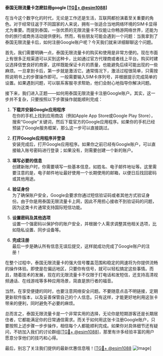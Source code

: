 **泰国无限流量卡怎麽註冊google [[TG💪+ @esim1088](https://t.me/s/esim1088)]**

在当今这个数字化的时代，无论是工作还是生活，互联网都扮演着至关重要的角色。对于经常往返于不同国家的人来说，拥有一张适合当地网络环境的SIM卡显得尤为重要。而提到泰国，一张优质的无限流量卡不仅能让你畅游网络世界，还能为你的旅行或商务活动提供便利。然而，有些朋友可能会遇到一个问题：当我拿到了泰国无限流量卡后，如何注册Google账户呢？今天我们就来详细聊聊这个问题。

首先，我们需要明确一点，泰国无限流量卡的购买和使用是非常方便的。现在市面上有很多正规渠道可以买到这种卡，比如通过官方代理商或者线上平台。购买时建议选择信誉良好的商家，这样既能保证卡片的质量，也能避免后续可能出现的一些麻烦。一旦拿到卡后，第一步就是激活它。通常情况下，激活过程很简单，只需按照说明书上的步骤操作即可。一般需要输入SIM卡序列号，并根据提示完成简单的设置。如果遇到问题，可以联系客服寻求帮助，他们会耐心地指导你解决问题。

接下来，我们进入正题——如何用泰国无限流量卡注册Google账户。其实，这一步并不复杂，只要按照以下步骤操作就能顺利完成：

1. **下载并安装Google应用程序**  
   在你的手机上找到应用商店（例如Apple App Store或Google Play Store），搜索“Google”关键词，然后下载官方的Google应用程序。如果你的手机已经预装了Google服务框架，那么这一步可以直接跳过。

2. **打开Google应用程序并登录**  
   安装完成后，打开Google应用程序。如果你之前已经有Google账户，可以直接输入账号密码进行登录；如果没有，则需要创建一个新的账户。

3. **填写必要的信息**  
   创建新账户时，你需要填写一些基本信息，如姓名、电子邮件地址等。这里需要注意的是，电子邮件地址最好使用一个长期使用的邮箱，以便日后找回密码或其他用途。

4. **验证身份**  
   为了确保账户安全，Google会要求你通过短信验证码或者其他方式验证身份。由于你是用泰国无限流量卡上网，因此不用担心接收不到验证码的问题，因为这类卡片通常支持国际短信功能。

5. **设置密码及其他选项**  
   设置一个强密码以保护你的账户安全，并根据个人需求调整其他相关选项，比如隐私设置、同步设备等。

6. **完成注册**  
   最后一步是确认所有信息无误后提交，这样就成功完成了Google账户的注册！

在整个过程中，泰国无限流量卡的强大信号覆盖范围和稳定的网速将为你提供流畅的操作体验。即使是在偏远地区，只要你有信号，就可以轻松搞定这些事情。而且，随着技术的发展，现在的无限流量卡不仅限于打电话和发短信，还支持高清视频通话、在线游戏等多种应用场景，简直是旅行者的福音。

当然，在享受便捷的同时，也要注意网络安全问题。不要随意点击不明链接，定期更新软件版本，以及妥善保管自己的个人信息。只有这样，才能更好地利用这张卡带来的便利，同时避免不必要的麻烦。

总而言之，泰国无限流量卡是一个非常实用的选择，无论你是短期游客还是长期居住者，它都能满足你的日常通信需求。而关于如何用这张卡注册Google账户，只要按照上述步骤一步步操作，相信每个人都能顺利完成。如果你对具体细节还有疑问，不妨加入我们的讨论群组[[TG💪+ @esim1088](https://t.me/s/esim1088)]，那里有许多经验丰富的用户愿意分享他们的技巧和心得。

最后，别忘了关注我们提供的最新优惠信息哦！[[TG💪+ @esim1088](https://t.me/s/esim1088) ![Image](https://i.postimg.cc/4NQfJmqS/Snipaste-2025-05-13-00-14-12.png)]
